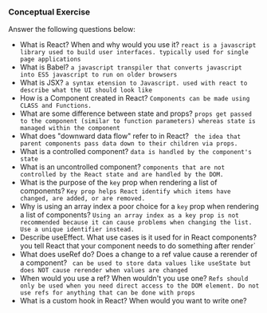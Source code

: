 ### Conceptual Exercise

Answer the following questions below:

- What is React? When and why would you use it?
  `react is a javascript library used to build user interfaces. typically used for single page applications`
- What is Babel?
  `a javascript transpiler that converts javascript into ES5 javascript to run on older browsers`
- What is JSX?
  `a syntax etension to Javascript. used with react to describe what the UI should look like`
- How is a Component created in React?
  `Components can be made using CLASS and Functions.`
- What are some difference between state and props?
  `props get passed to the component (similar to function parameters) whereas state is managed within the component `
- What does "downward data flow" refer to in React?
  ` the idea that parent components pass data down to their children via props.`
- What is a controlled component?
  `data is handled by the component's state`
- What is an uncontrolled component?
  `components that are not controlled by the React state and are handled by the DOM. `
- What is the purpose of the `key` prop when rendering a list of components?
  `Key prop helps React identify which items have changed, are added, or are removed.`
- Why is using an array index a poor choice for a `key` prop when rendering a list of components?
  `Using an array index as a key prop is not recommended because it can cause problems when changing the list. Use a unique identifier instead.`
- Describe useEffect. What use cases is it used for in React components?`
`you tell React that your component needs to do something after render`
- What does useRef do? Does a change to a ref value cause a rerender of a component?
` can be used to store data values like useState but does NOT cause rerender when values are changed`
- When would you use a ref? When wouldn't you use one?
`Refs should only be used when you need direct access to the DOM element. Do not use refs for anything that can be done with props`
- What is a custom hook in React? When would you want to write one?
